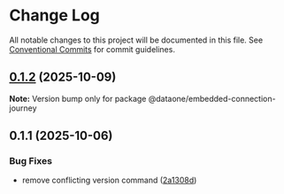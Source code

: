 # Change Log

All notable changes to this project will be documented in this file.
See [Conventional Commits](https://conventionalcommits.org) for commit guidelines.

## [0.1.2](https://github.com/clearscore/data-one-integrations/compare/@dataone/embedded-connection-journey@0.1.1...@dataone/embedded-connection-journey@0.1.2) (2025-10-09)

**Note:** Version bump only for package @dataone/embedded-connection-journey

## 0.1.1 (2025-10-06)

### Bug Fixes

- remove conflicting version command ([2a1308d](https://github.com/clearscore/data-one-integrations/commit/2a1308d44d61ccbecb38b7fc6592392f5140101f))
